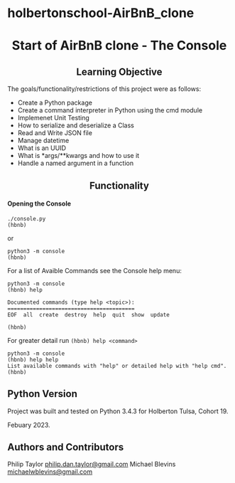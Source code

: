 # holbertonschool-AirBnB_clone
# <center> Start of AirBnB clone - The Console

## <center> Learning Objective

The goals/functionality/restrictions of this project were as follows:
- Create a Python package
- Create a command interpreter in Python using the cmd module
- Implemenet Unit Testing
- How to serialize and deserialize a Class
- Read and Write JSON file
- Manage datetime
- What is an UUID
- What is *args/**kwargs and how to use it
- Handle a named argument in a function

## <center>Functionality
<h4>Opening the Console</h4> 

    ./console.py
    (hbnb) 

or

    python3 -m console
    (hbnb)

For a list of Avaible Commands see the Console help menu:

    python3 -m console
    (hbnb) help

    Documented commands (type help <topic>):
    ========================================
    EOF  all  create  destroy  help  quit  show  update

    (hbnb)

For greater detail run `(hbnb) help <command>`

    python3 -m console
    (hbnb) help help
    List available commands with "help" or detailed help with "help cmd".
    (hbnb)
## Python Version
Project was built and tested on Python 3.4.3
for Holberton Tulsa, Cohort 19. 

Febuary 2023.


## Authors and Contributors
Philip Taylor <philip.dan.taylor@gmail.com>
Michael Blevins <michaelwblevins@gmail.com>
